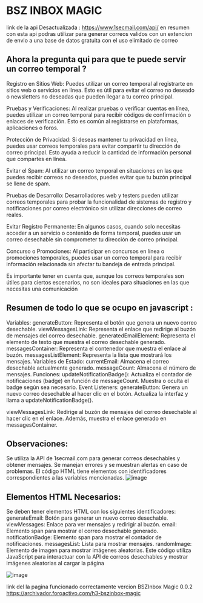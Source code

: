 # BSZ INBOX MAGIC 
link de la api Desactualizada : https://www.1secmail.com/api/ 
en resumen con esta api podras utilizar para generar correos validos con un extencion de envio a una base de datos gratuita con el uso elimitado de correo 

## Ahora la pregunta qui para que te puede servir un correo temporal ?
Registro en Sitios Web: Puedes utilizar un correo temporal al registrarte en sitios web o servicios en línea. Esto es útil para evitar el correo no deseado o newsletters no deseadas que pueden llegar a tu correo principal.

Pruebas y Verificaciones: Al realizar pruebas o verificar cuentas en línea, puedes utilizar un correo temporal para recibir códigos de confirmación o enlaces de verificación. Esto es común al registrarse en plataformas, aplicaciones o foros.

Protección de Privacidad: Si deseas mantener tu privacidad en línea, puedes usar correos temporales para evitar compartir tu dirección de correo principal. Esto ayuda a reducir la cantidad de información personal que compartes en línea.

Evitar el Spam: Al utilizar un correo temporal en situaciones en las que puedes recibir correos no deseados, puedes evitar que tu buzón principal se llene de spam.

Pruebas de Desarrollo: Desarrolladores web y testers pueden utilizar correos temporales para probar la funcionalidad de sistemas de registro y notificaciones por correo electrónico sin utilizar direcciones de correo reales.

Evitar Registro Permanente: En algunos casos, cuando solo necesitas acceder a un servicio o contenido de forma temporal, puedes usar un correo desechable sin comprometer tu dirección de correo principal.

Concurso o Promociones: Al participar en concursos en línea o promociones temporales, puedes usar un correo temporal para recibir información relacionada sin afectar tu bandeja de entrada principal.

Es importante tener en cuenta que, aunque los correos temporales son útiles para ciertos escenarios, no son ideales para situaciones en las que necesitas una comunicación

## Resumen de todo lo que se ocupo en javascript :
Variables:
generateButton: Representa el botón que genera un nuevo correo desechable.
viewMessagesLink: Representa el enlace que redirige al buzón de mensajes del correo desechable.
generatedEmailElement: Representa el elemento de texto que muestra el correo desechable generado.
messagesContainer: Representa el contenedor que muestra el enlace al buzón.
messagesListElement: Representa la lista que mostrará los mensajes.
Variables de Estado:
currentEmail: Almacena el correo desechable actualmente generado.
messageCount: Almacena el número de mensajes.
Funciones:
updateNotificationBadge(): Actualiza el contador de notificaciones (badge) en función de messageCount. Muestra o oculta el badge según sea necesario.
Event Listeners:
generateButton: Genera un nuevo correo desechable al hacer clic en el botón. Actualiza la interfaz y llama a updateNotificationBadge().

viewMessagesLink: Redirige al buzón de mensajes del correo desechable al hacer clic en el enlace. Además, muestra el enlace generado en messagesContainer.

## Observaciones:
Se utiliza la API de 1secmail.com para generar correos desechables y obtener mensajes.
Se manejan errores y se muestran alertas en caso de problemas.
El código HTML tiene elementos con identificadores correspondientes a las variables mencionadas.
![image](https://github.com/AvastrOficial/BSZInbox-Magic/assets/91764815/4d806355-f729-44b4-b9cc-6788c0fa9739)

## Elementos HTML Necesarios:
Se deben tener elementos HTML con los siguientes identificadores:
generateEmail: Botón para generar un nuevo correo desechable.
viewMessages: Enlace para ver mensajes y redirigir al buzón.
email: Elemento span para mostrar el correo desechable generado.
notificationBadge: Elemento span para mostrar el contador de notificaciones.
messagesList: Lista para mostrar mensajes.
randomImage: Elemento de imagen para mostrar imágenes aleatorias.
Este código utiliza JavaScript para interactuar con la API de correos desechables y mostrar imágenes aleatorias al cargar la página

![image](https://github.com/AvastrOficial/BSZInbox-Magic/assets/91764815/ed335459-617c-4899-807b-71e1d06b16b1)

link del la pagina funcionado correctamente vercion 
BSZInbox Magic 0.0.2
https://archivador.foroactivo.com/h3-bszinbox-magic
